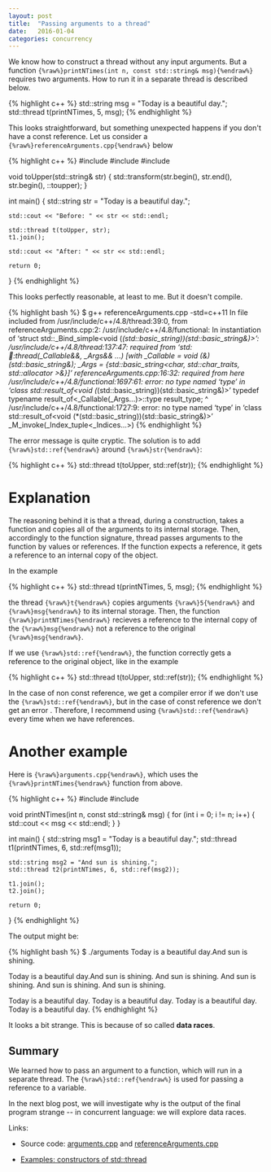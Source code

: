 ```yaml
---
layout: post
title:  "Passing arguments to a thread"
date:   2016-01-04
categories: concurrency
---
```


We know how to construct a thread without any input
arguments. But a function `{%raw%}printNTimes(int n, const std::string&
msg){%endraw%}` requires two arguments. How to run it in a separate
thread is described below.

{% highlight c++ %}
std::string msg = "Today is a beautiful day.";
std::thread t(printNTimes, 5, msg);
{% endhighlight %}

This looks straightforward, but something unexpected happens if you don't have a
const reference. Let us consider a `{%raw%}referenceArguments.cpp{%endraw%}`
below

{% highlight c++ %}
#include <iostream>
#include <thread>
#include <algorithm>

void toUpper(std::string& str)
{
    std::transform(str.begin(), str.end(), str.begin(), ::toupper);
}

int main()
{
    std::string str = "Today is a beautiful day.";
    
    std::cout << "Before: " << str << std::endl;
    
    std::thread t(toUpper, str);
    t1.join();
    
    std::cout << "After: " << str << std::endl;

    return 0;
}
{% endhighlight %}

This looks perfectly reasonable, at least to me. But it doesn't compile.
 
{% highlight bash %}
$ g++ referenceArguments.cpp -std=c++11
In file included from /usr/include/c++/4.8/thread:39:0,
                 from referenceArguments.cpp:2:
/usr/include/c++/4.8/functional: In instantiation of ‘struct std::_Bind_simple<void (*(std::basic_string<char>))(std::basic_string<char>&)>’:
/usr/include/c++/4.8/thread:137:47:   required from ‘std::thread::thread(_Callable&&, _Args&& ...) [with _Callable = void (&)(std::basic_string<char>&); _Args = {std::basic_string<char, std::char_traits<char>, std::allocator<char> >&}]’
referenceArguments.cpp:16:32:   required from here
/usr/include/c++/4.8/functional:1697:61: error: no type named ‘type’ in ‘class std::result_of<void (*(std::basic_string<char>))(std::basic_string<char>&)>’
       typedef typename result_of<_Callable(_Args...)>::type result_type;
                                                             ^
/usr/include/c++/4.8/functional:1727:9: error: no type named ‘type’ in ‘class std::result_of<void (*(std::basic_string<char>))(std::basic_string<char>&)>’
         _M_invoke(_Index_tuple<_Indices...>)
{% endhighlight %}

The error message is quite cryptic. The solution is to add
`{%raw%}std::ref{%endraw%}` around `{%raw%}str{%endraw%}`:

{% highlight c++ %}
std::thread t(toUpper, std::ref(str));
{% endhighlight %}

Explanation
===========

The reasoning behind it is that a thread, during a construction, takes a
function and copies all of the arguments to its internal storage. Then,
accordingly to the function signature, thread passes arguments to the function
by values or references. If the function expects a reference, it
gets a reference to an internal copy of the object. 

In the example

{% highlight c++ %}
std::thread t(printNTimes, 5, msg);
{% endhighlight %}

the thread `{%raw%}t{%endraw%}` copies arguments `{%raw%}5{%endraw%}` and
`{%raw%}msg{%endraw%}` to its internal storage. Then, the function
`{%raw%}printNTimes{%endraw%}` recieves a reference to the internal copy of the
`{%raw%}msg{%endraw%}` not a reference to the original `{%raw%}msg{%endraw%}`.

If we use `{%raw%}std::ref{%endraw%}`, the function correctly gets a reference
to the original object, like in the example

{% highlight c++ %}
std::thread t(toUpper, std::ref(str));
{% endhighlight %}

In the case of non const reference, we get a compiler error if we don't use the
`{%raw%}std::ref{%endraw%}`, but in the case of const reference we don't get an
error . Therefore, I recommend using `{%raw%}std::ref{%endraw%}` every time when
we have references.

Another example
===============

Here is `{%raw%}arguments.cpp{%endraw%}`, which uses the
`{%raw%}printNTimes{%endraw%}` function from above.

{% highlight c++ %}
#include <iostream>
#include <thread>

void printNTimes(int n, const std::string& msg)
{
    for (int i = 0; i != n; i++)
    {
        std::cout << msg << std::endl;
    }
}

int main()
{
    std::string msg1 = "Today is a beautiful day.";
    std::thread t1(printNTimes, 6, std::ref(msg1));
    
    std::string msg2 = "And sun is shining.";
    std::thread t2(printNTimes, 6, std::ref(msg2));
    
    t1.join();
    t2.join();
    
    return 0;
}
{% endhighlight %}

The output might be:

{% highlight bash %}
$ ./arguments 
Today is a beautiful day.And sun is shining.

Today is a beautiful day.And sun is shining.
And sun is shining.
And sun is shining.
And sun is shining.
And sun is shining.

Today is a beautiful day.
Today is a beautiful day.
Today is a beautiful day.
Today is a beautiful day.
{% endhighlight %}

It looks a bit strange. This is because of so called **data races**.

Summary
-------

We learned how to pass an argument to a function, which will run in a separate
thread. The `{%raw%}std::ref{%endraw%}` is used for passing a reference to a
variable.

In the next blog post, we will investigate why is the output of the final
program strange -- in concurrent language: we will explore data races.

Links:

* Source code: [arguments.cpp](https://github.com/jakaspeh/concurrency/blob/master/arguments.cpp) and [referenceArguments.cpp](https://github.com/jakaspeh/concurrency/blob/master/referenceArguments.cpp)

* [Examples: constructors of std::thread](http://en.cppreference.com/w/cpp/thread/thread/thread#Example)


